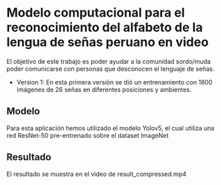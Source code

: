 # Modelo computacional para el reconocimiento del alfabeto de la lengua de señas peruano en video
El objetivo de este trabajo es poder ayudar a la comunidad sordo/muda poder comunicarse con personas que desconocen el lenguaje de señas.

* Version 1: En esta primera versión se dió un entrenamiento con 1800 imágenes de 26 señas en diferentes posiciones y ambientes.

## Modelo
Para esta aplicación hemos utilizado el modelo Yolov5, el cual utiliza una red ResNet-50 pre-entrenado sobre el dataset ImageNet

## Resultado
El resultado se muestra en el video de result_compressed.mp4
